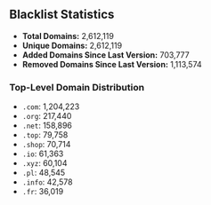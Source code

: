 ## Blacklist Statistics

- **Total Domains:** 2,612,119
- **Unique Domains:** 2,612,119
- **Added Domains Since Last Version:** 703,777
- **Removed Domains Since Last Version:** 1,113,574

### Top-Level Domain Distribution

-  `.com`: 1,204,223
-  `.org`: 217,440
-  `.net`: 158,896
-  `.top`: 79,758
-  `.shop`: 70,714
-  `.io`: 61,363
-  `.xyz`: 60,104
-  `.pl`: 48,545
-  `.info`: 42,578
-  `.fr`: 36,019
